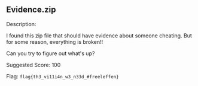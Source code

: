 Evidence.zip
-------------

Description:

I found this zip file that should have evidence about someone cheating. But for some reason, everything is broken!!

Can you try to figure out what's up?


Suggested Score: 100


Flag: `flag{th3_vi11i4n_w3_n33d_#freeleffen}`
